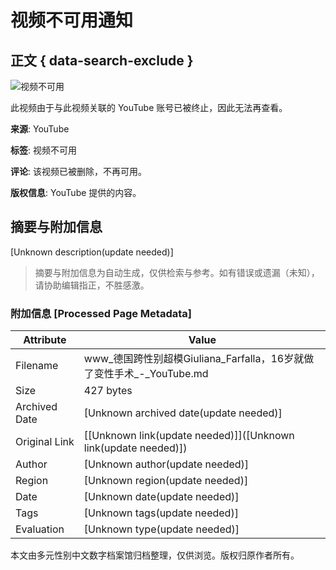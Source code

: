 # 视频不可用通知

## 正文 { data-search-exclude }


![视频不可用](https://www.youtube.com/img/desktop/unavailable/unavailable_video.png)

此视频由于与此视频关联的 YouTube 账号已被终止，因此无法再查看。

**来源**: YouTube

**标签**: 视频不可用

**评论**: 该视频已被删除，不再可用。

**版权信息**: YouTube 提供的内容。
<!-- tcd_original_link https://www.youtube.com/watch?v=R_EeqvQDzi4 -->


## 摘要与附加信息

<!-- tcd_abstract -->
[Unknown description(update needed)]
<!-- tcd_abstract_end -->

> 摘要与附加信息为自动生成，仅供检索与参考。如有错误或遗漏（未知），请协助编辑指正，不胜感激。

### 附加信息 [Processed Page Metadata]

| Attribute       | Value                                  |
|-----------------|----------------------------------------|
| Filename        | www_德国跨性别超模Giuliana_Farfalla，16岁就做了变性手术_-_YouTube.md                             |
| Size            | 427 bytes                           |
| Archived Date   | [Unknown archived date(update needed)]                             |
| Original Link   | [[Unknown link(update needed)]]([Unknown link(update needed)])                       |
| Author          | [Unknown author(update needed)]                               |
| Region          | [Unknown region(update needed)]                               |
| Date            | [Unknown date(update needed)]                                 |
| Tags            | [Unknown tags(update needed)]                                 |
| Evaluation            | [Unknown type(update needed)]                                 |
<!-- tcd_table_end -->

本文由多元性别中文数字档案馆归档整理，仅供浏览。版权归原作者所有。
